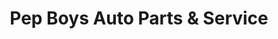 ---
title: "Pep Boys Auto Parts & Service"
url: /rochester/pep-boys-auto-parts-und-service/
shop: Autowerkstatt
---